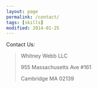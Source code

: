 ```yaml
---
layout: page
permalink: /contact/
tags: [skills]
modified: 2014-01-25
---
```


Contact Us:

> Whitney Webb LLC
>
> 955 Massachusetts Ave #161
>
> Cambridge MA 02139

